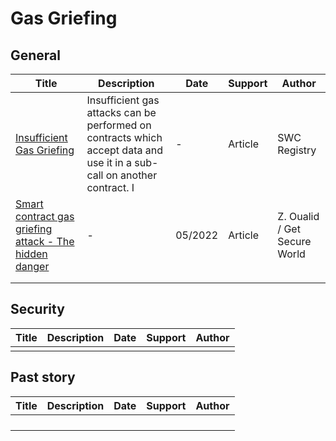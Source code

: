 # Gas Griefing

## General

| Title                                                        | Description                                                  | Date    | Support | Author                       |
| ------------------------------------------------------------ | ------------------------------------------------------------ | ------- | ------- | ---------------------------- |
| [Insufficient Gas Griefing](https://swcregistry.io/docs/SWC-126/) | Insufficient gas attacks can be performed on contracts which  accept data and use it in a sub-call on another contract. I | -       | Article | SWC Registry                 |
| [Smart contract gas griefing attack - The hidden danger](https://www.getsecureworld.com/blog/smart-contract-gas-griefing-attack-the-hidden-danger/) | -                                                            | 05/2022 | Article | Z. Oualid / Get Secure World |
|                                                              |                                                              |         |         |                              |
|                                                              |                                                              |         |         |                              |



## Security



| Title | Description | Date | Support | Author |
| ----- | ----------- | ---- | ------- | ------ |
|       |             |      |         |        |

## Past story

| Title | Description | Date | Support | Author |
| ----- | ----------- | ---- | ------- | ------ |
|       |             |      |         |        |
|       |             |      |         |        |
|       |             |      |         |        |
|       |             |      |         |        |


## 
